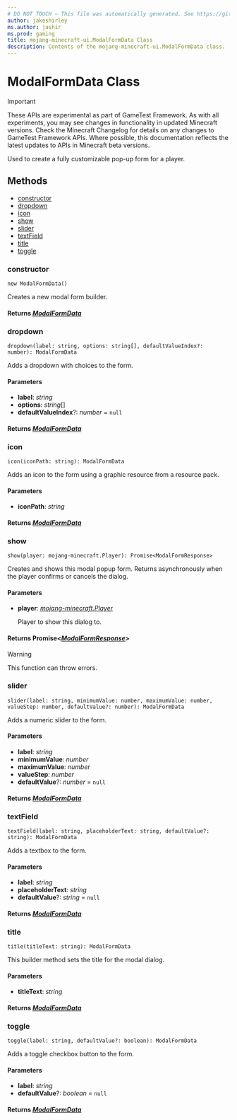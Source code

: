 ```yaml
---
# DO NOT TOUCH — This file was automatically generated. See https://github.com/Mojang/MinecraftScriptingApiDocsGenerator to modify descriptions, examples, etc.
author: jakeshirley
ms.author: jashir
ms.prod: gaming
title: mojang-minecraft-ui.ModalFormData Class
description: Contents of the mojang-minecraft-ui.ModalFormData class.
---
```

# ModalFormData Class
>[!IMPORTANT]
>These APIs are experimental as part of GameTest Framework. As with all experiments, you may see changes in functionality in updated Minecraft versions. Check the Minecraft Changelog for details on any changes to GameTest Framework APIs. Where possible, this documentation reflects the latest updates to APIs in Minecraft beta versions.

Used to create a fully customizable pop-up form for a player.


## Methods
- [constructor](#constructor)
- [dropdown](#dropdown)
- [icon](#icon)
- [show](#show)
- [slider](#slider)
- [textField](#textfield)
- [title](#title)
- [toggle](#toggle)
  
### **constructor**
`
new ModalFormData()
`

Creates a new modal form builder.

#### **Returns** [*ModalFormData*](ModalFormData.md)


### **dropdown**
`
dropdown(label: string, options: string[], defaultValueIndex?: number): ModalFormData
`

Adds a dropdown with choices to the form.
#### **Parameters**
- **label**: *string*
- **options**: *string*[]
- **defaultValueIndex**?: *number* = `null`

#### **Returns** [*ModalFormData*](ModalFormData.md)


### **icon**
`
icon(iconPath: string): ModalFormData
`

Adds an icon to the form using a graphic resource from a resource pack.
#### **Parameters**
- **iconPath**: *string*

#### **Returns** [*ModalFormData*](ModalFormData.md)


### **show**
`
show(player: mojang-minecraft.Player): Promise<ModalFormResponse>
`

Creates and shows this modal popup form. Returns asynchronously when the player confirms or cancels the dialog.
#### **Parameters**
- **player**: [*mojang-minecraft.Player*](../mojang-minecraft/Player.md)
  
  Player to show this dialog to.

#### **Returns** Promise&lt;[*ModalFormResponse*](ModalFormResponse.md)&gt;

> [!WARNING]
> This function can throw errors.

### **slider**
`
slider(label: string, minimumValue: number, maximumValue: number, valueStep: number, defaultValue?: number): ModalFormData
`

Adds a numeric slider to the form.
#### **Parameters**
- **label**: *string*
- **minimumValue**: *number*
- **maximumValue**: *number*
- **valueStep**: *number*
- **defaultValue**?: *number* = `null`

#### **Returns** [*ModalFormData*](ModalFormData.md)


### **textField**
`
textField(label: string, placeholderText: string, defaultValue?: string): ModalFormData
`

Adds a textbox to the form.
#### **Parameters**
- **label**: *string*
- **placeholderText**: *string*
- **defaultValue**?: *string* = `null`

#### **Returns** [*ModalFormData*](ModalFormData.md)


### **title**
`
title(titleText: string): ModalFormData
`

This builder method sets the title for the modal dialog.
#### **Parameters**
- **titleText**: *string*

#### **Returns** [*ModalFormData*](ModalFormData.md)


### **toggle**
`
toggle(label: string, defaultValue?: boolean): ModalFormData
`

Adds a toggle checkbox button to the form.
#### **Parameters**
- **label**: *string*
- **defaultValue**?: *boolean* = `null`

#### **Returns** [*ModalFormData*](ModalFormData.md)



